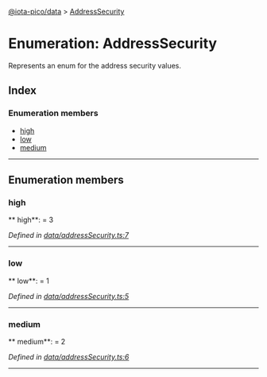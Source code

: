 [@iota-pico/data](../README.md) > [AddressSecurity](../enums/addresssecurity.md)

# Enumeration: AddressSecurity

Represents an enum for the address security values.

## Index

### Enumeration members

* [high](addresssecurity.md#high)
* [low](addresssecurity.md#low)
* [medium](addresssecurity.md#medium)

---

## Enumeration members

<a id="high"></a>

###  high

** high**:    = 3

*Defined in [data/addressSecurity.ts:7](https://github.com/iota-pico/data/blob/11a821c/src/data/addressSecurity.ts#L7)*

___

<a id="low"></a>

###  low

** low**:    = 1

*Defined in [data/addressSecurity.ts:5](https://github.com/iota-pico/data/blob/11a821c/src/data/addressSecurity.ts#L5)*

___

<a id="medium"></a>

###  medium

** medium**:    = 2

*Defined in [data/addressSecurity.ts:6](https://github.com/iota-pico/data/blob/11a821c/src/data/addressSecurity.ts#L6)*

___

